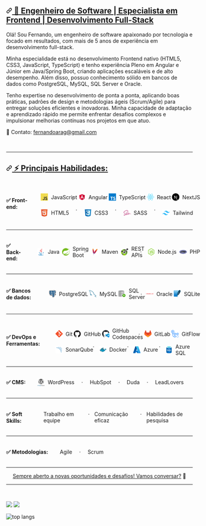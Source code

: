 <article class="markdown-body entry-content container-lg f5 " itemprop="text">
  <h2 dir="auto" id="top">
    <a id="user-content-hi-there-" class="anchor" aria-hidden="true" tabindex="-1" href="#top">
      <svg class="octicon octicon-link" viewBox="0 0 16 16" version="1.1" width="16" height="16" aria-hidden="true"><path d="m7.775 3.275 1.25-1.25a3.5 3.5 0 1 1 4.95 4.95l-2.5 2.5a3.5 3.5 0 0 1-4.95 0 .751.751 0 0 1 .018-1.042.751.751 0 0 1 1.042-.018 1.998 1.998 0 0 0 2.83 0l2.5-2.5a2.002 2.002 0 0 0-2.83-2.83l-1.25 1.25a.751.751 0 0 1-1.042-.018.751.751 0 0 1-.018-1.042Zm-4.69 9.64a1.998 1.998 0 0 0 2.83 0l1.25-1.25a.751.751 0 0 1 1.042.018.751.751 0 0 1 .018 1.042l-1.25 1.25a3.5 3.5 0 1 1-4.95-4.95l2.5-2.5a3.5 3.5 0 0 1 4.95 0 .751.751 0 0 1-.018 1.042.751.751 0 0 1-1.042.018 1.998 1.998 0 0 0-2.83 0l-2.5 2.5a1.998 1.998 0 0 0 0 2.83Z"></path></svg>
      <strong>🚀 Engenheiro de Software | Especialista em Frontend | Desenvolvimento Full-Stack</strong>
    </a>
  </h2>

  <p dir="auto">
    Olá! Sou Fernando, um engenheiro de software apaixonado por tecnologia e focado em resultados, com mais de 5 anos de experiência em desenvolvimento full-stack.
  </p>

  <p dir="auto">
    Minha especialidade está no desenvolvimento Frontend nativo (HTML5, CSS3, JavaScript, TypeScript) e tenho experiência Pleno em Angular e Júnior em Java/Spring Boot, criando aplicações escaláveis e de alto desempenho. Além disso, possuo conhecimento sólido em bancos de dados como PostgreSQL, MySQL, SQL Server e Oracle.
  </p>

  <p dir="auto">  
    Tenho expertise no desenvolvimento de ponta a ponta, aplicando boas práticas, padrões de design e metodologias ágeis (Scrum/Agile) para entregar soluções eficientes e inovadoras. Minha capacidade de adaptação e aprendizado rápido me permite enfrentar desafios complexos e impulsionar melhorias contínuas nos projetos em que atuo.
  </p>

  <p dir="auto">  
    📩 Contato: <a href="mailto:fernandoarag@gmail.com">fernandoarag@gmail.com</a>
  </p>

  <br/>

  <hr>

  <h2 dir="auto">
    <a id="user-content--technologies" class="anchor" aria-hidden="true" tabindex="-1" href="#-technologies">
      <svg class="octicon octicon-link" viewBox="0 0 16 16" version="1.1" width="16" height="16" aria-hidden="true"><path d="m7.775 3.275 1.25-1.25a3.5 3.5 0 1 1 4.95 4.95l-2.5 2.5a3.5 3.5 0 0 1-4.95 0 .751.751 0 0 1 .018-1.042.751.751 0 0 1 1.042-.018 1.998 1.998 0 0 0 2.83 0l2.5-2.5a2.002 2.002 0 0 0-2.83-2.83l-1.25 1.25a.751.751 0 0 1-1.042-.018.751.751 0 0 1-.018-1.042Zm-4.69 9.64a1.998 1.998 0 0 0 2.83 0l1.25-1.25a.751.751 0 0 1 1.042.018.751.751 0 0 1 .018 1.042l-1.25 1.25a3.5 3.5 0 1 1-4.95-4.95l2.5-2.5a3.5 3.5 0 0 1 4.95 0 .751.751 0 0 1-.018 1.042.751.751 0 0 1-1.042.018 1.998 1.998 0 0 0-2.83 0l-2.5 2.5a1.998 1.998 0 0 0 0 2.83Z"></path></svg>
      ⚡ Principais Habilidades:<br/>
    </a>
  </h2>

  <div class="auto" style="display: flex; flex-direction: row; align-items: center; grid-gap: .5rem; margin-bottom: .75rem;">
    <h4 style="display: flex; flex-direction: row; align-items: center; grid-gap: .5rem;">
    ✅ Front-end: 
    </h4>
    <ul>
      <li style="display: flex; flex-direction: row; align-items: center; grid-gap: .5rem;">
        <span style="display: flex; flex-direction: row; align-items: center; grid-gap: .5rem;">
          <img src="./assets/JavaScript.svg" width="20"/>
          JavaScript
        </span> &ensp; · &ensp;
        <span style="display: flex; flex-direction: row; align-items: center; grid-gap: .5rem;">
          <img src="./assets/Angular.svg" width="20"/>
          Angular
        </span> &ensp; · &ensp;
        <span style="display: flex; flex-direction: row; align-items: center; grid-gap: .5rem;">
          <img src="./assets/TypeScript.svg" width="20"/>
          TypeScript
        </span> &ensp; · &ensp;
        <span style="display: flex; flex-direction: row; align-items: center; grid-gap: .5rem;">          
          <img src="./assets/React.svg" width="20"/>
          React
        </span> &ensp; · &ensp;
        <span style="display: flex; flex-direction: row; align-items: center; grid-gap: .5rem;">
          <img src="./assets/Next.js.svg" width="20"/>
          NextJS
        </span>
      </li>
      <li style="display: flex; flex-direction: row; align-items: center; grid-gap: .5rem;">
        <span style="display: flex; flex-direction: row; align-items: center; grid-gap: .5rem;">
          <img src="./assets/HTML5.svg" width="20"/>
          HTML5
        </span> &ensp; · &ensp;
        <span style="display: flex; flex-direction: row; align-items: center; grid-gap: .5rem;">
          <img src="./assets/CSS3.svg" width="20"/>
          CSS3
        </span> &ensp; · &ensp;
        <span style="display: flex; flex-direction: row; align-items: center; grid-gap: .5rem;">
          <img src="./assets/Sass.svg" width="20"/>
          SASS
        </span> &ensp; · &ensp;
        <span style="display: flex; flex-direction: row; align-items: center; grid-gap: .5rem;">
          <img src="./assets/Tailwind CSS.svg" width="20"/>
          Tailwind
        </span>
      </li>
    </ul>
  </div>

  <hr />

  <div class="auto" style="display: flex; flex-direction: row; align-items: center; grid-gap: .5rem; margin-bottom: .75rem;">
    <h4 style="display: flex; flex-direction: row; align-items: center; grid-gap: .5rem;">
    ✅ Back-end: 
    </h4>
    <ul>
      <li style="display: flex; flex-direction: row; align-items: center; grid-gap: .5rem;">
        <span style="display: flex; flex-direction: row; align-items: center; grid-gap: .5rem;">
          <img src="./assets/Java.svg" width="20"/>
          Java
        </span> &ensp; · &ensp;
        <span style="display: flex; flex-direction: row; align-items: center; grid-gap: .5rem;">
          <img src="./assets/Spring.svg" width="20"/>
          Spring Boot
        </span> &ensp; · &ensp;
        <span style="display: flex; flex-direction: row; align-items: center; grid-gap: .5rem;">
          <img src="./assets/Apache Maven.svg" width="20"/>
          Maven
        </span> &ensp; · &ensp;
        <span style="display: flex; flex-direction: row; align-items: center; grid-gap: .5rem;">
          <img src="./assets/OpenAPI.svg" width="20"/>
          REST APIs
        </span> &ensp; · &ensp;
        <span style="display: flex; flex-direction: row; align-items: center; grid-gap: .5rem;">
          <img src="./assets/Node.js.svg" width="20"/>
          Node.js
        </span> &ensp; · &ensp;
        <span style="display: flex; flex-direction: row; align-items: center; grid-gap: .5rem;">
          <img src="./assets/PHP.svg" width="20"/>
          PHP
        </span>
      </li>
    </ul>
  </div>

  <hr />

  <div class="auto" style="display: flex; flex-direction: row; align-items: center; grid-gap: .5rem; margin-bottom: .75rem;">
    <h4 style="display: flex; flex-direction: row; align-items: center; grid-gap: .5rem;">
    ✅ Bancos de dados: 
    </h4>
    <ul>
      <li style="display: flex; flex-direction: row; align-items: center; grid-gap: .5rem;">
        <span style="display: flex; flex-direction: row; align-items: center; grid-gap: .5rem;">
          <img src="./assets/PostgresSQL.svg" width="20"/>
          PostgreSQL
        </span> &ensp; · &ensp;
        <span style="display: flex; flex-direction: row; align-items: center; grid-gap: .5rem;">
          <img src="./assets/MySQL.svg" width="20"/>
          MySQL
        </span> &ensp; · &ensp;
        <span style="display: flex; flex-direction: row; align-items: center; grid-gap: .5rem;">
          <img src="./assets/SQL-Developer.svg" width="20"/>
          SQL Server
        </span> &ensp; · &ensp;
        <span style="display: flex; flex-direction: row; align-items: center; grid-gap: .5rem;">
          <img src="./assets/Oracle.svg" width="20"/>
          Oracle
        </span> &ensp; · &ensp;
        <span style="display: flex; flex-direction: row; align-items: center; grid-gap: .5rem;">
          <img src="./assets/SQLite.svg" width="20"/>
          SQLite
        </span>
      </li>
    </ul>
  </div>

  <hr />

  <div class="auto" style="display: flex; flex-direction: row; align-items: center; grid-gap: .5rem; margin-bottom: .75rem;">
    <h4 style="display: flex; flex-direction: row; align-items: center; grid-gap: .5rem;">
    ✅ DevOps e Ferramentas:
    </h4>
    <ul>
      <li style="display: flex; flex-direction: row; align-items: center; grid-gap: .5rem;">
        <span style="display: flex; flex-direction: row; align-items: center; grid-gap: .5rem;">
          <img src="./assets/Git.svg" width="20"/>
          Git
        </span> &ensp; · &ensp;
        <span style="display: flex; flex-direction: row; align-items: center; grid-gap: .5rem;">
          <img src="./assets/GitHub.svg" width="20"/>
          GitHub
        </span> &ensp; · &ensp;
        <span style="display: flex; flex-direction: row; align-items: center; grid-gap: .5rem;">
          <img src="./assets/GitHub-Codespaces.svg" width="20"/>
          GitHub Codespaces
        </span> &ensp; · &ensp;
        <span style="display: flex; flex-direction: row; align-items: center; grid-gap: .5rem;">
          <img src="./assets/GitLab.svg" width="20"/>
          GitLab
        </span> &ensp; · &ensp;
        <span style="display: flex; flex-direction: row; align-items: center; grid-gap: .5rem;">
          <img src="./assets/GitHub-Actions.svg" width="20"/>
          GitFlow
        </span>
      </li>
      <li style="display: flex; flex-direction: row; align-items: center; grid-gap: .5rem;">
        <span style="display: flex; flex-direction: row; align-items: center; grid-gap: .5rem;">
          <img src="./assets/SonarQube.svg" width="20"/>
          SonarQube
        </span>  &ensp; · &ensp;
        <span style="display: flex; flex-direction: row; align-items: center; grid-gap: .5rem;">
          <img src="./assets/Docker.svg" width="20"/>
          Docker
        </span>  &ensp; · &ensp;
        <span style="display: flex; flex-direction: row; align-items: center; grid-gap: .5rem;">
          <img src="./assets/Azure.svg" width="20"/>
          Azure
        </span>  &ensp; · &ensp;
        <span style="display: flex; flex-direction: row; align-items: center; grid-gap: .5rem;">
          <img src="./assets/Azure-SQL-Database.svg" width="20"/>
          Azure SQL
        </span>
      </li>
    </ul>
  </div>

  <hr />

  <div class="auto" style="display: flex; flex-direction: row; align-items: center; grid-gap: .5rem; margin-bottom: .75rem;">
    <h4 style="display: flex; flex-direction: row; align-items: center; grid-gap: .5rem;">
    ✅ CMS:
    </h4>
    <ul>
      <li style="display: flex; flex-direction: row; align-items: center; grid-gap: .5rem;">
        <span style="display: flex; flex-direction: row; align-items: center; grid-gap: .5rem;">
          <img src="./assets/WordPress.svg" width="20"/>
          WordPress
        </span> &ensp; · &ensp;
        <span style="display: flex; flex-direction: row; align-items: center; grid-gap: .5rem;">
          HubSpot
        </span> &ensp; · &ensp;
        <span style="display: flex; flex-direction: row; align-items: center; grid-gap: .5rem;">
          Duda
        </span> &ensp; · &ensp;
        <span style="display: flex; flex-direction: row; align-items: center; grid-gap: .5rem;">
          LeadLovers
        </span>
      </li>
    </ul>
  </div>

  <hr />

  <div class="auto" style="display: flex; flex-direction: row; align-items: center; grid-gap: .5rem; margin-bottom: .75rem;">
    <h4 style="display: flex; flex-direction: row; align-items: center; grid-gap: .5rem;">
    ✅ Soft Skills:
    </h4>
    <ul>
      <li style="display: flex; flex-direction: row; align-items: center; grid-gap: .5rem;">
        <span style="display: flex; flex-direction: row; align-items: center; grid-gap: .5rem;">
          Trabalho em equipe
        </span>  &ensp; · &ensp;
        <span style="display: flex; flex-direction: row; align-items: center; grid-gap: .5rem;">
          Comunicação eficaz
        </span>  &ensp; · &ensp;
        <span style="display: flex; flex-direction: row; align-items: center; grid-gap: .5rem;">
          Habilidades de pesquisa
        </span>
      </li>
    </ul>
  </div>

  <hr />

  <div class="auto" style="display: flex; flex-direction: row; align-items: center; grid-gap: .5rem; margin-bottom: .75rem;">
    <h4 style="display: flex; flex-direction: row; align-items: center; grid-gap: .5rem;">
    ✅ Metodologias:
    </h4>
    <ul>
      <li style="display: flex; flex-direction: row; align-items: center; grid-gap: .5rem;">
        <span style="display: flex; flex-direction: row; align-items: center; grid-gap: .5rem;">
          Agile
        </span>  &ensp; · &ensp;
        <span style="display: flex; flex-direction: row; align-items: center; grid-gap: .5rem;">
          Scrum
        </span>
      </li>
    </ul>
  </div>

  <hr />

  <p class="auto" style="text-align: center;">
    <a href="mailto:fernandoarag@gmail.com">Sempre aberto a novas oportunidades e desafios! Vamos conversar?</a> 🚀
  </p>

  <hr />

  <br/>

  <div dir="auto"> 
    <p dir="auto">
      <img height="165" src="https://github-readme-stats.vercel.app/api?username=fernandoarag&amp;show_icons=true&amp/include_all_commits=true&amp;theme=omni" style="max-width: 100%"></img>
      <img height="165" src="https://github-readme-stats.vercel.app/api/top-langs/?username=fernandoarag&amp;layout=compact&amp;theme=omni" style="max-width: 100%;">
    </p>
    <p>
      <img src='https://github-profile-trophy.vercel.app/??username=fernandoarag&layout=compact&theme=dracula' alt='top langs'/>
    </p>
  </div>
</article>
